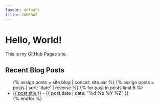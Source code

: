 ```yaml
---
layout: default
title: JAKE9WI
---
```

<main>

<h1>Hello, World!</h1>
<p>This is my GitHub Pages site.</p>

<h2>Recent Blog Posts</h2>
<ul>
{% assign posts = site.blog | concat: site.aar %}
{% assign posts = posts | sort: 'date' | reverse %}
{% for post in posts limit:5 %}
    <li><a href="{{ post.url }}">{{ post.title }}</a> - {{ post.date | date: "%d %b %Y %Z" }}</li>
{% endfor %}
</ul>

</main>
